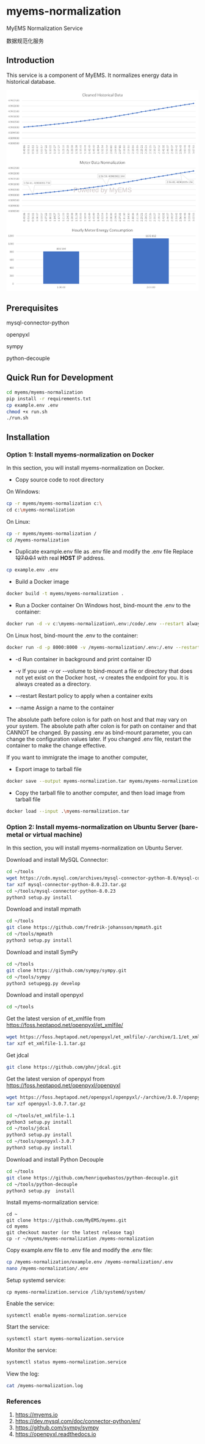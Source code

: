 # myems-normalization

MyEMS Normalization Service 

数据规范化服务

## Introduction

This service is a component of MyEMS. It normalizes energy data in historical database.

![MyEMS Meter Normalization](../docs/images/meter-normalization.png)

## Prerequisites

mysql-connector-python

openpyxl

sympy

python-decouple


## Quick Run for Development

```bash
cd myems/myems-normalization
pip install -r requirements.txt
cp example.env .env
chmod +x run.sh
./run.sh
```

## Installation

### Option 1: Install myems-normalization on Docker

In this section, you will install myems-normalization on Docker.

* Copy source code to root directory

On Windows:
```bash
cp -r myems/myems-normalization c:\
cd c:\myems-normalization
```

On Linux:
```bash
cp -r myems/myems-normalization /
cd /myems-normalization
```

* Duplicate example.env file as .env file and modify the .env file
Replace ~~127.0.0.1~~ with real **HOST** IP address.
```bash
cp example.env .env
```

* Build a Docker image
```bash
docker build -t myems/myems-normalization .
```
* Run a Docker container
On Windows host, bind-mount the .env to the container:
```bash
docker run -d -v c:\myems-normalization\.env:/code/.env --restart always --name myems-normalization myems/myems-normalization
```
On Linux host, bind-mount the .env to the container:
```bash
docker run -d -p 8000:8000 -v /myems-normalization/.env:/.env --restart always --name myems-normalization myems/myems-normalization
```
* -d Run container in background and print container ID

* -v If you use -v or --volume to bind-mount a file or directory that does not yet exist on the Docker host, -v creates the endpoint for you. It is always created as a directory.

* --restart Restart policy to apply when a container exits

* --name Assign a name to the container

The absolute path before colon is for path on host  and that may vary on your system.
The absolute path after colon is for path on container and that CANNOT be changed.
By passing .env as bind-mount parameter, you can change the configuration values later.
If you changed .env file, restart the container to make the change effective.

If you want to immigrate the image to another computer,
* Export image to tarball file
```bash
docker save --output myems-normalization.tar myems/myems-normalization
```
* Copy the tarball file to another computer, and then load image from tarball file
```bash
docker load --input .\myems-normalization.tar
```

### Option 2: Install myems-normalization on Ubuntu Server (bare-metal or virtual machine)

In this section, you will install myems-normalization on Ubuntu Server.

Download and install MySQL Connector:
```bash
cd ~/tools
wget https://cdn.mysql.com/archives/mysql-connector-python-8.0/mysql-connector-python-8.0.23.tar.gz
tar xzf mysql-connector-python-8.0.23.tar.gz
cd ~/tools/mysql-connector-python-8.0.23
python3 setup.py install
```

Download and install mpmath
```bash
cd ~/tools
git clone https://github.com/fredrik-johansson/mpmath.git
cd ~/tools/mpmath
python3 setup.py install
```

Download and install SymPy
```bash
cd ~/tools
git clone https://github.com/sympy/sympy.git
cd ~/tools/sympy
python3 setupegg.py develop
```

Download and install openpyxl
```bash
cd ~/tools
```
Get the latest version of et_xmlfile from https://foss.heptapod.net/openpyxl/et_xmlfile/
```bash
wget https://foss.heptapod.net/openpyxl/et_xmlfile/-/archive/1.1/et_xmlfile-1.1.tar.gz
tar xzf et_xmlfile-1.1.tar.gz
```
Get jdcal
```bash
git clone https://github.com/phn/jdcal.git
```
Get the latest version of openpyxl from https://foss.heptapod.net/openpyxl/openpyxl
```bash
wget https://foss.heptapod.net/openpyxl/openpyxl/-/archive/3.0.7/openpyxl-3.0.7.tar.gz
tar xzf openpyxl-3.0.7.tar.gz
```

```bash
cd ~/tools/et_xmlfile-1.1
python3 setup.py install
cd ~/tools/jdcal
python3 setup.py install
cd ~/tools/openpyxl-3.0.7
python3 setup.py install
```

Download and install Python Decouple
```bash
cd ~/tools
git clone https://github.com/henriquebastos/python-decouple.git
cd ~/tools/python-decouple
python3 setup.py  install
```

Install myems-normalization service:
```
cd ~
git clone https://github.com/MyEMS/myems.git
cd myems
git checkout master (or the latest release tag)
cp -r ~/myems/myems-normalization /myems-normalization
```
Copy example.env file to .env file and modify the .env file:
```bash
cp /myems-normalization/example.env /myems-normalization/.env
nano /myems-normalization/.env
```
Setup systemd service:
```
cp myems-normalization.service /lib/systemd/system/
```
Enable the service:
```
systemctl enable myems-normalization.service
```
Start the service:
```
systemctl start myems-normalization.service
```
Monitor the service:
```bash
systemctl status myems-normalization.service
```
View the log:
```bash
cat /myems-normalization.log
```

### References

1.  https://myems.io
2.  https://dev.mysql.com/doc/connector-python/en/
3.  https://github.com/sympy/sympy
4.  https://openpyxl.readthedocs.io

